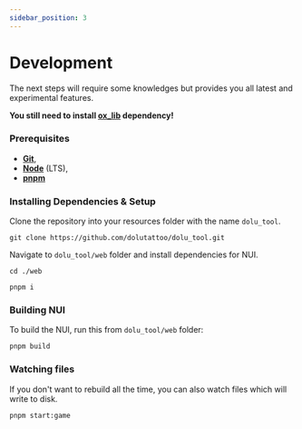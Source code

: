 ```yaml
---
sidebar_position: 3
---
```


# Development

The next steps will require some knowledges but provides you all latest and experimental features.

**You still need to install [ox_lib](https://github.com/overextended/ox_lib/releases/latest) dependency!**

### Prerequisites
- **[Git](https://git-scm.com/)**,
- **[Node](https://nodejs.org/en/)** (LTS),
- **[pnpm](https://pnpm.io/installation)**

### Installing Dependencies & Setup
Clone the repository into your resources folder with the name `dolu_tool`.
```
git clone https://github.com/dolutattoo/dolu_tool.git
```

Navigate to `dolu_tool/web` folder and install dependencies for NUI.

```
cd ./web
```
```
pnpm i
```

### Building NUI

To build the NUI, run this from `dolu_tool/web` folder:
```
pnpm build
```

### Watching files
If you don't want to rebuild all the time, you can also watch files which will write to disk.
```
pnpm start:game
```